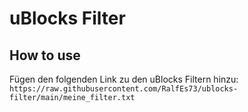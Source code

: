 # uBlocks Filter
## How to use
Fügen den folgenden Link zu den uBlocks Filtern hinzu:
```https://raw.githubusercontent.com/RalfEs73/ublocks-filter/main/meine_filter.txt```

